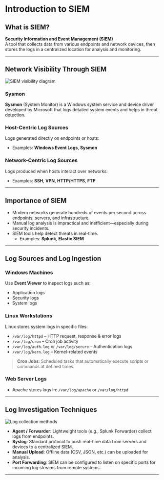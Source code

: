 # Introduction to SIEM

##  What is SIEM?
**Security Information and Event Management (SIEM)**  
A tool that collects data from various endpoints and network devices, then stores the logs in a centralized location for analysis and monitoring.

---

##  Network Visibility Through SIEM

![SIEM visibility diagram](https://github.com/user-attachments/assets/0d7fcad2-095e-4bcb-8303-8c20f7211dff)

###  Sysmon
**Sysmon** (System Monitor) is a Windows system service and device driver developed by Microsoft that logs detailed system events and helps in threat detection.

###  Host-Centric Log Sources
Logs generated directly on endpoints or hosts:
- Examples: **Windows Event Logs**, **Sysmon**

###  Network-Centric Log Sources
Logs produced when hosts interact over networks:
- Examples: **SSH**, **VPN**, **HTTP/HTTPS**, **FTP**

---

##  Importance of SIEM

- Modern networks generate hundreds of events per second across endpoints, servers, and infrastructure.
- Manual log analysis is impractical and inefficient—especially during security incidents.
- SIEM tools help detect threats in real-time.
  - Examples: **Splunk**, **Elastic SIEM**

---

##  Log Sources and Log Ingestion

###  Windows Machines
Use **Event Viewer** to inspect logs such as:
- Application logs
- Security logs
- System logs

###  Linux Workstations
Linux stores system logs in specific files:
- `/var/log/httpd` – HTTP request, response & error logs
- `/var/log/cron` – Cron job activity
- `/var/log/auth.log` or `/var/log/secure` – Authentication logs
- `/var/log/kern.log` – Kernel-related events

> **Cron Jobs**: Scheduled tasks that automatically execute scripts or commands at defined times.

###  Web Server Logs
- Apache stores logs in: `/var/log/apache` or `/var/log/httpd`

---

##  Log Investigation Techniques

![Log collection methods](https://github.com/user-attachments/assets/b8d8fa55-5192-4624-88e2-5a0c36267677)

- **Agent / Forwarder**: Lightweight tools (e.g., Splunk Forwarder) collect logs from endpoints.
- **Syslog**: Standard protocol to push real-time data from servers and devices to a centralized SIEM.
- **Manual Upload**: Offline data (CSV, JSON, etc.) can be uploaded for analysis.
- **Port Forwarding**: SIEM can be configured to listen on specific ports for incoming log streams from remote systems.

---

